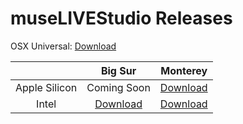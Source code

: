 # museLIVEStudio Releases

OSX Universal: [Download](https://studio.muse.live/0.11.0/museLIVEStudio_osx11_x86_64_v0.11.0.dmg)

|  | Big Sur | Monterey |
| :---: | :---: | :---: |
| Apple Silicon | Coming Soon | [Download](https://studio.muse.live/0.11.0/museLIVEStudio_osx12_arm_v0.11.0.dmg) |
| Intel | [Download](https://studio.muse.live/0.11.0/museLIVEStudio_osx11_x86_64_v0.11.0.dmg) | [Download](https://studio.muse.live/0.11.0/museLIVEStudio_osx12_x86_64_v0.11.0.dmg) |
